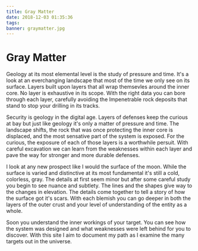 ```yaml
---
title: Gray Matter
date: 2018-12-03 01:35:36
tags:
banner: graymatter.jpg
---
```

# Gray Matter

Geology at its most elemental level is the study of pressure and time. It's a look at an everchanging landscape that most of the time we only see on its surface. Layers built upon layers that all wrap themsevles around the inner core. No layer is exhaustive in its scope. With the right data you can bore through each layer, carefully avoiding the Impenetrable rock deposits that stand to stop your drilling in its tracks.    


Security is geology in the digital age. Layers of defenses keep the curious at bay but just like geology it's only a matter of pressure and time. The landscape shifts, the rock that was once protecting the inner core is displaced, and the most sensative part of the system is exposed. For the curious, the exposure of each of those layers is a worthwhile persuit. With careful excavation we can learn from the weaknesses within each layer and pave the way for stronger and more durable defenses.    


I look at any new prospect like I would the surface of the moon. While the surface is varied and distinctive at its most fundamental it's still a cold, colorless, gray. The details at first seem minor but after some careful study you begin to see nuance and subtlety. The lines and the shapes give way to the changes in elevation. The details come together to tell a story of how the surface got it's scars. With each blemish you can go deeper in both the layers of the outer crust and your level of understanding of the entity as a whole.


Soon you understand the inner workings of your target. You can see how the system was designed and what weaknesses were left behind for you to discover. With this site I aim to document my path as I examine the many targets out in the universe.  

